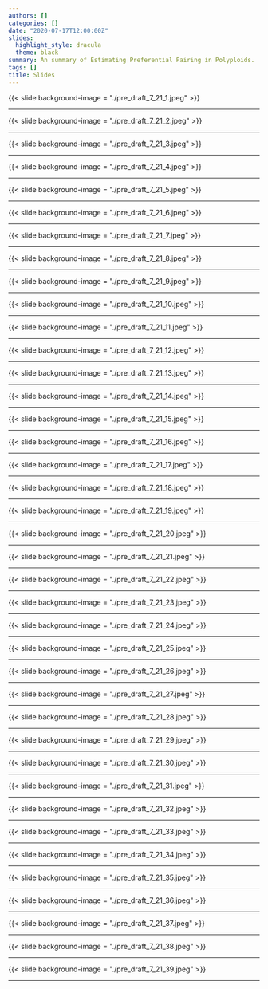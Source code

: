 ```yaml
---
authors: []
categories: []
date: "2020-07-17T12:00:00Z"
slides:
  highlight_style: dracula
  theme: black
summary: An summary of Estimating Preferential Pairing in Polyploids.
tags: []
title: Slides
---
```


{{< slide background-image = "./pre_draft_7_21_1.jpeg"  >}}


---

{{< slide background-image = "./pre_draft_7_21_2.jpeg"  >}}


---

{{< slide background-image = "./pre_draft_7_21_3.jpeg" >}}


---

{{< slide background-image = "./pre_draft_7_21_4.jpeg" >}}


---

{{< slide background-image = "./pre_draft_7_21_5.jpeg" >}}


---

{{< slide background-image = "./pre_draft_7_21_6.jpeg" >}}


---

{{< slide background-image = "./pre_draft_7_21_7.jpeg" >}}


---

{{< slide background-image = "./pre_draft_7_21_8.jpeg" >}}


---

{{< slide background-image = "./pre_draft_7_21_9.jpeg" >}}


---

{{< slide background-image = "./pre_draft_7_21_10.jpeg" >}}


---


{{< slide background-image = "./pre_draft_7_21_11.jpeg" >}}


---

{{< slide background-image = "./pre_draft_7_21_12.jpeg" >}}


---

{{< slide background-image = "./pre_draft_7_21_13.jpeg" >}}


---

{{< slide background-image = "./pre_draft_7_21_14.jpeg" >}}


---

{{< slide background-image = "./pre_draft_7_21_15.jpeg" >}}


---
{{< slide background-image = "./pre_draft_7_21_16.jpeg" >}}


---

{{< slide background-image = "./pre_draft_7_21_17.jpeg" >}}


---

{{< slide background-image = "./pre_draft_7_21_18.jpeg" >}}


---

{{< slide background-image = "./pre_draft_7_21_19.jpeg" >}}


---

{{< slide background-image = "./pre_draft_7_21_20.jpeg" >}}


---

{{< slide background-image = "./pre_draft_7_21_21.jpeg" >}}


---

{{< slide background-image = "./pre_draft_7_21_22.jpeg" >}}


---

{{< slide background-image = "./pre_draft_7_21_23.jpeg" >}}


---

{{< slide background-image = "./pre_draft_7_21_24.jpeg" >}}


---

{{< slide background-image = "./pre_draft_7_21_25.jpeg" >}}


---

{{< slide background-image = "./pre_draft_7_21_26.jpeg" >}}


---

{{< slide background-image = "./pre_draft_7_21_27.jpeg" >}}


---

{{< slide background-image = "./pre_draft_7_21_28.jpeg" >}}


---

{{< slide background-image = "./pre_draft_7_21_29.jpeg" >}}


---

{{< slide background-image = "./pre_draft_7_21_30.jpeg" >}}


---

{{< slide background-image = "./pre_draft_7_21_31.jpeg" >}}


---

{{< slide background-image = "./pre_draft_7_21_32.jpeg" >}}


---

{{< slide background-image = "./pre_draft_7_21_33.jpeg" >}}


---

{{< slide background-image = "./pre_draft_7_21_34.jpeg" >}}


---

{{< slide background-image = "./pre_draft_7_21_35.jpeg" >}}


---

{{< slide background-image = "./pre_draft_7_21_36.jpeg" >}}


---

{{< slide background-image = "./pre_draft_7_21_37.jpeg" >}}


---

{{< slide background-image = "./pre_draft_7_21_38.jpeg" >}}


---

{{< slide background-image = "./pre_draft_7_21_39.jpeg" >}}


---